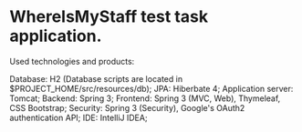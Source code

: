 # WhereIsMyStaff test task application.

Used technologies and products:

Database: H2 (Database scripts are located in $PROJECT_HOME/src/resources/db);
JPA: Hiberbate 4;
Application server: Tomcat;
Backend: Spring 3;
Frontend: Spring 3 (MVC, Web), Thymeleaf, CSS Bootstrap;
Security: Spring 3 (Security), Google's OAuth2 authentication API;
IDE: IntelliJ IDEA;
